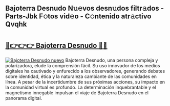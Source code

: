 ## Bajoterra Desnudo N𝚞𝚎vos desn𝚞dos filtr𝚊dos - Parts-Jbk F𝚘tos vid𝚎o - C𝚘ntenido atr𝚊ctivo Qvqhk

# <h2><a href="http://mbaacua.tromn.icu/?c=Bajoterra+Desnudo">🔗👉👉👉 Bajoterra Desnudo 🔗🔗</a></h2>

[![Bajoterra Desnudo nuevo](https://i.imgur.com/pEAQMta.gif)](http://mbaacua.tromn.icu/?c=Bajoterra+Desnudo)
Bajoterra Desnudo, una persona compleja y polarizadora, elude la comprensión fácil. Su uso innovador de los medios digitales ha cautivado y enfurecido a los observadores, generando debates sobre identidad, ética y la naturaleza cambiante de las comunidades en línea. A pesar de la incertidumbre de sus próximas acciones, su impacto en la comunidad virtual es profundo. La determinación inquebrantable y el magnetismo innegable impulsan el viaje de Bajoterra Desnudo en el panorama digital.
